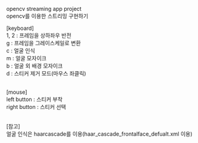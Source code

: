 opencv streaming app project<br>
opencv를 이용한 스트리밍 구현하기<br>

[keyboard]<br>
1, 2 : 프레임을 상하좌우 반전<br>
g : 프레임을 그레이스케일로 변환<br>
c : 얼굴 인식<br>
m : 얼굴 모자이크<br>
b : 얼굴 외 배경 모자이크<br>
d : 스티커 제거 모드(마우스 좌클릭)<br><br>

[mouse]<br>
left button : 스티커 부착<br>
right button : 스티커 선택<br><br>


[참고]<br>
얼굴 인식은 haarcascade를 이용(haar_cascade_frontalface_defualt.xml 이용)
